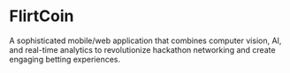 # FlirtCoin

A sophisticated mobile/web application that combines computer vision, AI, and real-time analytics to revolutionize hackathon networking and create engaging betting experiences.

